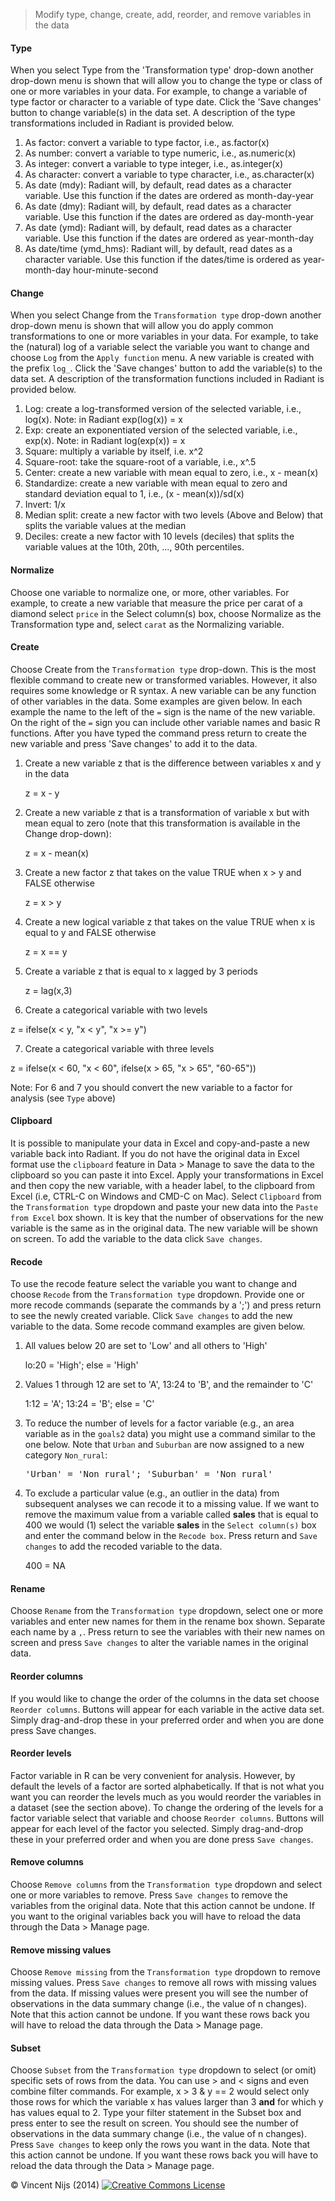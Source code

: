 > Modify type, change, create, add, reorder, and remove variables in the data

#### Type

When you select Type from the 'Transformation type' drop-down another drop-down menu is shown that will allow you to change the type or class of one or more variables in your data. For example, to change a variable of type factor or character to a variable of type date. Click the 'Save changes' button to change variable(s) in the data set. A description of the type transformations included in Radiant is provided below.

1. As factor: convert a variable to type factor, i.e., as.factor(x)
2. As number: convert a variable to type numeric, i.e., as.numeric(x)
3. As integer: convert a variable to type integer, i.e., as.integer(x)
4. As character: convert a variable to type character, i.e., as.character(x)
5. As date (mdy): Radiant will, by default, read dates as a character variable. Use this function if the dates are ordered as month-day-year
6. As date (dmy): Radiant will, by default, read dates as a character variable. Use this function if the dates are ordered as day-month-year
7. As date (ymd): Radiant will, by default, read dates as a character variable. Use this function if the dates are ordered as year-month-day
7. As date/time (ymd_hms): Radiant will, by default, read dates as a character variable. Use this function if the dates/time is ordered as year-month-day hour-minute-second

#### Change

When you select Change from the `Transformation type` drop-down another drop-down menu is shown that will allow you do apply common transformations to one or more variables in your data. For example, to take the (natural) log of a variable select the variable you want to change and choose `Log` from the `Apply function` menu. A new variable is created with the prefix `log_`. Click the 'Save changes' button to add the variable(s) to the data set. A description of the transformation functions included in Radiant is provided below.

1. Log: create a log-transformed version of the selected variable, i.e., log(x). Note: in Radiant exp(log(x)) = x
1. Exp: create an exponentiated version of the selected variable, i.e., exp(x). Note: in Radiant log(exp(x)) = x
2. Square: multiply a variable by itself, i.e. x^2
3. Square-root: take the square-root of a variable, i.e., x^.5
4. Center: create a new variable with mean equal to zero, i.e., x - mean(x)
5. Standardize: create a new variable with mean equal to zero and standard deviation equal to 1, i.e., (x - mean(x))/sd(x)
6. Invert: 1/x
7. Median split: create a new factor with two levels (Above and Below) that splits the variable values at the median
8. Deciles: create a new factor with 10 levels (deciles) that splits the variable values at the 10th, 20th, ..., 90th percentiles.

#### Normalize

Choose one variable to normalize one, or more, other variables. For example, to create a new variable that measure the price per carat of a diamond select `price` in the Select column(s) box, choose Normalize as the Transformation type and, select `carat` as the Normalizing variable.

#### Create

Choose Create from the `Transformation type` drop-down. This is the most flexible command to create new or transformed variables. However, it also requires some knowledge or R syntax. A new variable can be any function of other variables in the data. Some examples are given below. In each example the name to the left of the `=` sign is the name of the new variable. On the right of the `=` sign you can include other variable names and basic R functions. After you have typed the command press return to create the new variable and press 'Save changes' to add it to the data.

1. Create a new variable z that is the difference between variables x and y in the data

	z = x - y

2. Create a new variable z that is a transformation of variable x but with mean equal to zero (note that this transformation is available in the Change drop-down):

	z = x - mean(x)

3. Create a new factor z that takes on the value TRUE when x > y and FALSE otherwise

	z = x > y

4. Create a new logical variable z that takes on the value TRUE when x is equal to y and FALSE otherwise

	z = x == y

5. Create a variable z that is equal to x lagged by 3 periods

	z = lag(x,3)

6. Create a categorical variable with two levels

  z = ifelse(x < y, "x < y", "x >= y")

7. Create a categorical variable with three levels

  z = ifelse(x < 60, "x < 60", ifelse(x > 65, "x > 65", "60-65"))

Note: For 6 and 7 you should convert the new variable to a factor for analysis (see `Type` above)

#### Clipboard

It is possible to manipulate your data in Excel and copy-and-paste a new variable back into Radiant. If you do not have the original data in Excel format use the `clipboard` feature in Data > Manage to save the data to the clipboard so you can paste it into Excel. Apply your transformations in Excel and then copy the new variable, with a header label, to the clipboard from Excel (i.e, CTRL-C on Windows and CMD-C on Mac). Select `Clipboard` from the `Transformation type` dropdown and paste your new data into the `Paste from Excel` box shown. It is key that the number of observations for the new variable is the same as in the original data. The new variable will be  shown on screen. To add the variable to the data click `Save changes`.

#### Recode

To use the recode feature select the variable you want to change and choose `Recode` from the `Transformation type` dropdown. Provide one or more recode commands (separate the commands by a ';') and press return to see the newly created variable. Click `Save changes` to add the new variable to the data. Some recode command examples are given below.

1. All values below 20 are set to 'Low' and all others to 'High'

	lo:20 = 'High'; else = 'High'

2. Values 1 through 12 are set to 'A', 13:24 to 'B', and the remainder to 'C'

	1:12 = 'A'; 13:24 = 'B'; else = 'C'

3.	To reduce the number of levels for a factor variable (e.g., an area variable as in the `goals2` data) you might use a command similar to the one below. Note that `Urban` and `Suburban` are now assigned to a new category `Non_rural`:

	<pre>'Urban' = 'Non_rural'; 'Suburban' = 'Non_rural'</pre>

4. To exclude a particular value (e.g., an outlier in the data) from subsequent analyses we can recode it to a missing value. If we want to remove the maximum value from a variable called __sales__ that is equal to 400 we would (1) select the variable __sales__ in the `Select column(s)` box and enter the command below in the `Recode box`. Press return and `Save changes` to add the recoded variable to the data.

	400 = NA

#### Rename

Choose `Rename` from the `Transformation type` dropdown, select one or more variables and enter new names for them in the rename box shown. Separate each name by a `,`. Press return to see the variables with their new names on screen and  press `Save changes` to alter the variable names in the original data.

#### Reorder columns

If you would like to change the order of the columns in the data set choose `Reorder columns`. Buttons will appear for each variable in the active data set. Simply drag-and-drop these in your preferred order and when you are done press Save changes.

#### Reorder levels

Factor variable in R can be very convenient for analysis. However, by default the levels of a factor are sorted alphabetically. If that is not what you want you can reorder the levels much as you would reorder the variables in a dataset (see the section above). To change the ordering of the levels for a factor variable select that variable and choose `Reorder columns`. Buttons will appear for each level of the factor you selected. Simply drag-and-drop these in your preferred order and when you are done press `Save changes`.

#### Remove columns

Choose `Remove columns` from the `Transformation type` dropdown and select one or more variables to remove. Press `Save changes` to remove the variables from the original data. Note that this action cannot be undone. If you want to the original variables back you will have to reload the data through the Data > Manage page.

#### Remove missing values

Choose `Remove missing` from the `Transformation type` dropdown to remove missing values. Press `Save changes` to remove all rows with missing values from the data. If missing values were present you will see the number of observations in the data summary change (i.e., the value of n changes). Note that this action cannot be undone. If you want these rows back you will have to reload the data through the Data > Manage page.

#### Subset

Choose `Subset` from the `Transformation type` dropdown to select (or omit) specific sets of rows from the data. You can use > and < signs and even combine filter commands. For example, x > 3 & y == 2 would select only those rows for which the variable x has values larger than 3 __and__ for which y has values equal to 2. Type your filter statement in the Subset box and press enter to see the result on screen. You should see the number of observations in the data summary change (i.e., the value of n changes). Press `Save changes` to keep only the rows you want in the data. Note that this action cannot be undone. If you want these rows back you will have to reload the data through the Data > Manage page.

&copy; Vincent Nijs (2014) <a rel="license" href="http://creativecommons.org/licenses/by-nc-sa/4.0/" target="_blank"><img alt="Creative Commons License" style="border-width:0" src="imgs/80x15.png" /></a>
